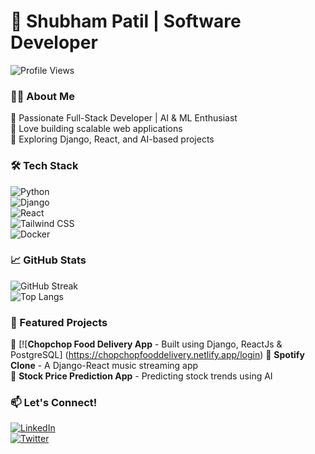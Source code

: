 # 🚀 Shubham Patil | Software Developer  

![Profile Views](https://komarev.com/ghpvc/?username=Shubham-Patil-06&style=flat-square)  

### 👨‍💻 About Me  
🔹 Passionate Full-Stack Developer | AI & ML Enthusiast  
🔹 Love building scalable web applications  
🔹 Exploring Django, React, and AI-based projects  

### 🛠 Tech Stack  
![Python](https://img.shields.io/badge/Python-3776AB?style=for-the-badge&logo=python&logoColor=white)  
![Django](https://img.shields.io/badge/Django-092E20?style=for-the-badge&logo=django&logoColor=white)  
![React](https://img.shields.io/badge/React-61DAFB?style=for-the-badge&logo=react&logoColor=black)  
![Tailwind CSS](https://img.shields.io/badge/Tailwind_CSS-38B2AC?style=for-the-badge&logo=tailwind-css&logoColor=white)  
![Docker](https://img.shields.io/badge/Docker-2496ED?style=for-the-badge&logo=docker&logoColor=white)  

### 📈 GitHub Stats  
![GitHub Streak](https://github-readme-streak-stats.herokuapp.com/?user=Shubham-Patil-06&theme=radical)  
![Top Langs](https://github-readme-stats.vercel.app/api/top-langs/?username=Shubham-Patil-06&layout=compact&theme=radical)  

### 🚀 Featured Projects  
🔹 [![**Chopchop Food Delivery App** - Built using Django, ReactJs & PostgreSQL] (https://chopchopfooddelivery.netlify.app/login)
🔹 **Spotify Clone** - A Django-React music streaming app  
🔹 **Stock Price Prediction App** - Predicting stock trends using AI  

### 📫 Let's Connect!  
[![LinkedIn](https://img.shields.io/badge/LinkedIn-blue?style=for-the-badge&logo=linkedin&logoColor=white)](https://www.linkedin.com/in/shubham-patil-06nov2002)  
[![Twitter](https://img.shields.io/badge/Twitter-blue?style=for-the-badge&logo=twitter&logoColor=white)](https://twitter.com/your-profile)  



